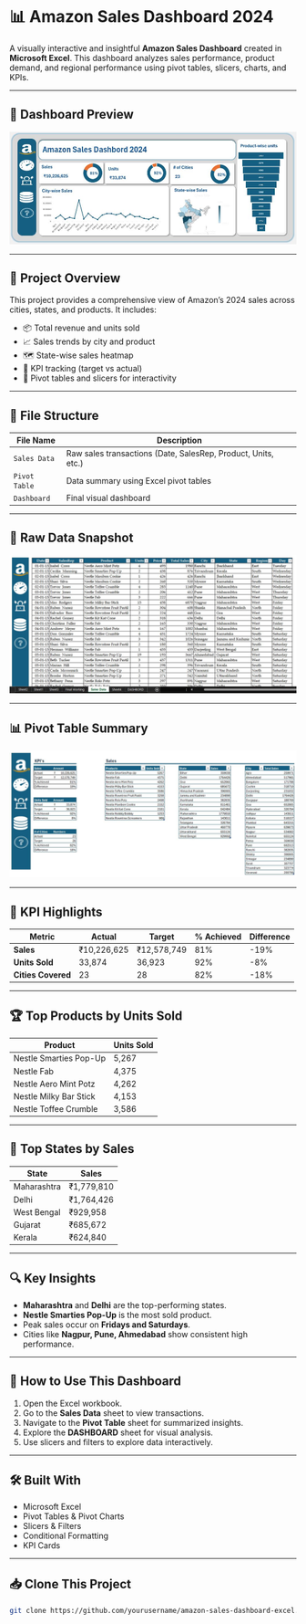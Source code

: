 # 📊 Amazon Sales Dashboard 2024

A visually interactive and insightful **Amazon Sales Dashboard** created in **Microsoft Excel**. This dashboard analyzes sales performance, product demand, and regional performance using pivot tables, slicers, charts, and KPIs.

---

## 📸 Dashboard Preview

![Amazon Sales Dashboard](https://raw.githubusercontent.com/amitpachpute2510/Amezon-Sales-DashBords/refs/heads/main/DASHBORDS.JPG)

---

## 🧾 Project Overview

This project provides a comprehensive view of Amazon’s 2024 sales across cities, states, and products. It includes:

- 📦 Total revenue and units sold
- 📈 Sales trends by city and product
- 🗺️ State-wise sales heatmap
- 🎯 KPI tracking (target vs actual)
- 🧮 Pivot tables and slicers for interactivity

---

## 📂 File Structure

| File Name       | Description                                                |
|------------------|------------------------------------------------------------|
| `Sales Data`     | Raw sales transactions (Date, SalesRep, Product, Units, etc.) |
| `Pivot Table`    | Data summary using Excel pivot tables                      |
| `Dashboard`      | Final visual dashboard                                     |

---

## 🧮 Raw Data Snapshot

![Raw Sales Data](https://raw.githubusercontent.com/amitpachpute2510/Amezon-Sales-DashBords/refs/heads/main/DATA.JPG)

---

## 📊 Pivot Table Summary

![Pivot Table](https://raw.githubusercontent.com/amitpachpute2510/Amezon-Sales-DashBords/refs/heads/main/PIOVT_TABLE.JPG)

---

## 📌 KPI Highlights

| Metric             | Actual        | Target        | % Achieved | Difference |
|--------------------|---------------|---------------|------------|------------|
| **Sales**          | ₹10,226,625   | ₹12,578,749   | 81%        | -19%       |
| **Units Sold**     | 33,874        | 36,923        | 92%        | -8%        |
| **Cities Covered** | 23            | 28            | 82%        | -18%       |

---

## 🏆 Top Products by Units Sold

| Product                    | Units Sold |
|----------------------------|------------|
| Nestle Smarties Pop-Up     | 5,267      |
| Nestle Fab                 | 4,375      |
| Nestle Aero Mint Potz      | 4,262      |
| Nestle Milky Bar Stick     | 4,153      |
| Nestle Toffee Crumble      | 3,586      |

---

## 📍 Top States by Sales

| State           | Sales      |
|------------------|------------|
| Maharashtra      | ₹1,779,810 |
| Delhi            | ₹1,764,426 |
| West Bengal      | ₹929,958   |
| Gujarat          | ₹685,672   |
| Kerala           | ₹624,840   |

---

## 🔍 Key Insights

- **Maharashtra** and **Delhi** are the top-performing states.
- **Nestle Smarties Pop-Up** is the most sold product.
- Peak sales occur on **Fridays and Saturdays**.
- Cities like **Nagpur, Pune, Ahmedabad** show consistent high performance.

---

## 🚀 How to Use This Dashboard

1. Open the Excel workbook.
2. Go to the **Sales Data** sheet to view transactions.
3. Navigate to the **Pivot Table** sheet for summarized insights.
4. Explore the **DASHBOARD** sheet for visual analysis.
5. Use slicers and filters to explore data interactively.

---

## 🛠 Built With

- Microsoft Excel
- Pivot Tables & Pivot Charts
- Slicers & Filters
- Conditional Formatting
- KPI Cards

---

## 📥 Clone This Project

```bash
git clone https://github.com/yourusername/amazon-sales-dashboard-excel.git

